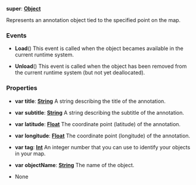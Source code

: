 **super**: **[Object](Object.md)**

Represents an annotation object tied to the specified point on the map.

### Events

* **Load**()
This event is called when the object becames available in the current runtime system.

* **Unload**()
This event is called when the object has been removed from the current runtime system (but not yet deallocated).



### Properties

* **var** **title**: **[String](../gravity/string.md)**
A string describing the title of the annotation.

* **var** **subtitle**: **[String](../gravity/string.md)**
A string describing the subtitle of the annotation.

* **var** **latitude**: **[Float](../gravity/float.md)**
The coordinate point (latitude) of the annotation.

* **var** **longitude**: **[Float](../gravity/float.md)**
The coordinate point (longitude) of the annotation.

* **var** **tag**: **[Int](../gravity/int.md)**
An integer number that you can use to identify your objects in your map.

* **var** **objectName**: **[String](../gravity/string.md)**
The name of the object.



* None

